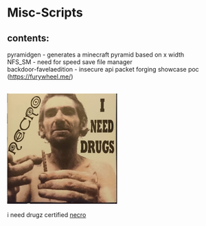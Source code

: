 # Misc-Scripts

## contents:

pyramidgen - generates a minecraft pyramid based on x width<br>
NFS_SM - need for speed save file manager<br>
backdoor-favelaedition - insecure api packet forging showcase poc (https://furywheel.me/)

<br>
<img style="height:256px; width:256px;" src="cover.jpeg" alt="i need drugs certified!!!" />
<br>
<p>i need drugz certified <a href="https://www.youtube.com/channel/UCciZcZjvYjz7jpiCraADPHg">necro</a></p>
